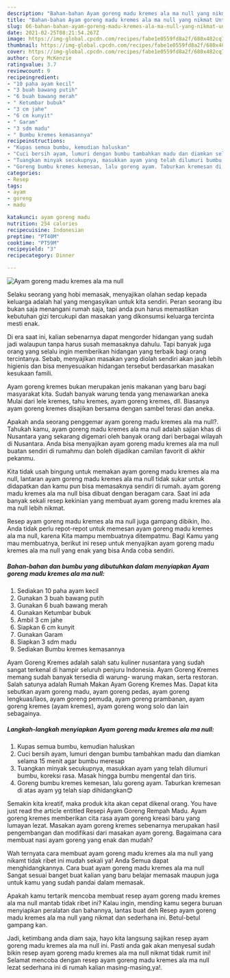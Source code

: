 ```yaml
---
description: "Bahan-bahan Ayam goreng madu kremes ala ma null yang nikmat Untuk Jualan"
title: "Bahan-bahan Ayam goreng madu kremes ala ma null yang nikmat Untuk Jualan"
slug: 66-bahan-bahan-ayam-goreng-madu-kremes-ala-ma-null-yang-nikmat-untuk-jualan
date: 2021-02-25T08:21:54.267Z
image: https://img-global.cpcdn.com/recipes/fabe1e0559fd8a2f/680x482cq70/ayam-goreng-madu-kremes-ala-ma-null-foto-resep-utama.jpg
thumbnail: https://img-global.cpcdn.com/recipes/fabe1e0559fd8a2f/680x482cq70/ayam-goreng-madu-kremes-ala-ma-null-foto-resep-utama.jpg
cover: https://img-global.cpcdn.com/recipes/fabe1e0559fd8a2f/680x482cq70/ayam-goreng-madu-kremes-ala-ma-null-foto-resep-utama.jpg
author: Cory McKenzie
ratingvalue: 3.7
reviewcount: 9
recipeingredient:
- "10 paha ayam kecil"
- "3 buah bawang putih"
- "6 buah bawang merah"
- " Ketumbar bubuk"
- "3 cm jahe"
- "6 cm kunyit"
- " Garam"
- "3 sdm madu"
- " Bumbu kremes kemasannya"
recipeinstructions:
- "Kupas semua bumbu, kemudian haluskan"
- "Cuci bersih ayam, lumuri dengan bumbu tambahkan madu dan diamkan selama 15 menit agar bumbu meresap"
- "Tuangkan minyak secukupnya, masukkan ayam yang telah dilumuri bumbu, koreksi rasa. Masak hingga bumbu mengental dan tiris."
- "Goreng bumbu kremes kemesan, lalu goreng ayam. Taburkan kremesan di atas ayam yg telah siap dihidangkan😊"
categories:
- Resep
tags:
- ayam
- goreng
- madu

katakunci: ayam goreng madu 
nutrition: 254 calories
recipecuisine: Indonesian
preptime: "PT40M"
cooktime: "PT59M"
recipeyield: "3"
recipecategory: Dinner

---
```



![Ayam goreng madu kremes ala ma null](https://img-global.cpcdn.com/recipes/fabe1e0559fd8a2f/680x482cq70/ayam-goreng-madu-kremes-ala-ma-null-foto-resep-utama.jpg)

Selaku seorang yang hobi memasak, menyajikan olahan sedap kepada keluarga adalah hal yang mengasyikan untuk kita sendiri. Peran seorang ibu bukan saja menangani rumah saja, tapi anda pun harus memastikan kebutuhan gizi tercukupi dan masakan yang dikonsumsi keluarga tercinta mesti enak.

Di era  saat ini, kalian sebenarnya dapat mengorder hidangan yang sudah jadi walaupun tanpa harus susah memasaknya dahulu. Tapi banyak juga orang yang selalu ingin memberikan hidangan yang terbaik bagi orang tercintanya. Sebab, menyajikan masakan yang diolah sendiri akan jauh lebih higienis dan bisa menyesuaikan hidangan tersebut berdasarkan masakan kesukaan famili. 

Ayam goreng kremes bukan merupakan jenis makanan yang baru bagi masyarakat kita. Sudah banyak warung tenda yang menawarkan aneka Mulai dari lele kremes, tahu kremes, ayam goreng kremes, dll. Biasanya ayam goreng kremes disajikan bersama dengan sambel terasi dan aneka.

Apakah anda seorang penggemar ayam goreng madu kremes ala ma null?. Tahukah kamu, ayam goreng madu kremes ala ma null adalah sajian khas di Nusantara yang sekarang digemari oleh banyak orang dari berbagai wilayah di Nusantara. Anda bisa menyajikan ayam goreng madu kremes ala ma null buatan sendiri di rumahmu dan boleh dijadikan camilan favorit di akhir pekanmu.

Kita tidak usah bingung untuk memakan ayam goreng madu kremes ala ma null, lantaran ayam goreng madu kremes ala ma null tidak sukar untuk didapatkan dan kamu pun bisa memasaknya sendiri di rumah. ayam goreng madu kremes ala ma null bisa dibuat dengan beragam cara. Saat ini ada banyak sekali resep kekinian yang membuat ayam goreng madu kremes ala ma null lebih nikmat.

Resep ayam goreng madu kremes ala ma null juga gampang dibikin, lho. Anda tidak perlu repot-repot untuk memesan ayam goreng madu kremes ala ma null, karena Kita mampu membuatnya ditempatmu. Bagi Kamu yang mau membuatnya, berikut ini resep untuk menyajikan ayam goreng madu kremes ala ma null yang enak yang bisa Anda coba sendiri.

<!--inarticleads1-->

##### Bahan-bahan dan bumbu yang dibutuhkan dalam menyiapkan Ayam goreng madu kremes ala ma null:

1. Sediakan 10 paha ayam kecil
1. Gunakan 3 buah bawang putih
1. Gunakan 6 buah bawang merah
1. Gunakan  Ketumbar bubuk
1. Ambil 3 cm jahe
1. Siapkan 6 cm kunyit
1. Gunakan  Garam
1. Siapkan 3 sdm madu
1. Sediakan  Bumbu kremes kemasannya


Ayam Goreng Kremes adalah salah satu kuliner nusantara yang sudah sangat terkenal di hampir seluruh penjuru Indonesia. Ayam Goreng Kremes memang sudah banyak tersedia di warung- warung makan, serta restoran. Salah satunya adalah Rumah Makan Ayam Goreng Kremes Mas. Dapat kita sebutkan ayam goreng madu, ayam goreng pedas, ayam goreng lengkuas/laos, ayam goreng pemuda, ayam goreng prambanan, ayam goreng kremes (ayam kremes), ayam goreng wong solo dan lain sebagainya. 

<!--inarticleads2-->

##### Langkah-langkah menyiapkan Ayam goreng madu kremes ala ma null:

1. Kupas semua bumbu, kemudian haluskan
1. Cuci bersih ayam, lumuri dengan bumbu tambahkan madu dan diamkan selama 15 menit agar bumbu meresap
1. Tuangkan minyak secukupnya, masukkan ayam yang telah dilumuri bumbu, koreksi rasa. Masak hingga bumbu mengental dan tiris.
1. Goreng bumbu kremes kemesan, lalu goreng ayam. Taburkan kremesan di atas ayam yg telah siap dihidangkan😊


Semakin kita kreatif, maka produk kita akan cepat dikenal orang. You have just read the article entitled Resepi Ayam Goreng Rempah Madu. Ayam goreng kremes memberikan cita rasa ayam goreng kreasi baru yang lumayan lezat. Masakan ayam goreng kremes sebenarnya merupakan hasil pengembangan dan modifikasi dari masakan ayam goreng. Bagaimana cara membuat nasi ayam goreng yang enak dan mudah? 

Wah ternyata cara membuat ayam goreng madu kremes ala ma null yang nikamt tidak ribet ini mudah sekali ya! Anda Semua dapat menghidangkannya. Cara buat ayam goreng madu kremes ala ma null Sangat sesuai banget buat kalian yang baru belajar memasak maupun juga untuk kamu yang sudah pandai dalam memasak.

Apakah kamu tertarik mencoba membuat resep ayam goreng madu kremes ala ma null mantab tidak ribet ini? Kalau ingin, mending kamu segera buruan menyiapkan peralatan dan bahannya, lantas buat deh Resep ayam goreng madu kremes ala ma null yang nikmat dan sederhana ini. Betul-betul gampang kan. 

Jadi, ketimbang anda diam saja, hayo kita langsung sajikan resep ayam goreng madu kremes ala ma null ini. Pasti anda gak akan menyesal sudah bikin resep ayam goreng madu kremes ala ma null nikmat tidak rumit ini! Selamat mencoba dengan resep ayam goreng madu kremes ala ma null lezat sederhana ini di rumah kalian masing-masing,ya!.

